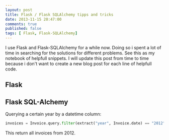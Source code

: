 ```yaml
---
layout: post
title: Flask / Flask SQLAlchemy tipps and tricks
date: 2013-11-15 20:47:00
comments: true
published: false
tags: [ Flask, Flask-SQLAlchemy]
---
```


I use Flask and Flask-SQLAlchemy for a while now. Doing so i spent a lot of time in searching for the solutions for different problems.
See this as my notebook of helpfull snippets. I will update this post from time to time because i don't want to create a new blog post for each line of helpfull code.

<!--more-->

## Flask

## Flask SQL-Alchemy

Querying a certain year by a datetime column:

```python
invoices = Invoice.query.filter(extract("year", Invoice.date) == "2012").all()
```

This return all invoices from 2012.
